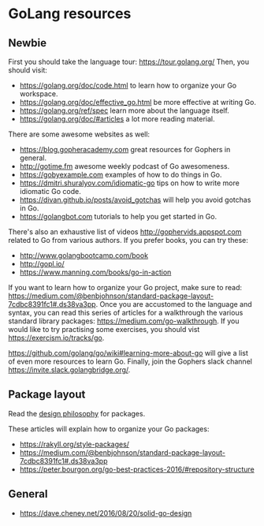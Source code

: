 # GoLang resources

## Newbie

First you should take the language tour: <https://tour.golang.org/>
Then, you should visit:

* <https://golang.org/doc/code.html> to learn how to organize your Go workspace.
* <https://golang.org/doc/effective_go.html> be more effective at writing Go.
* <https://golang.org/ref/spec> learn more about the language itself.
* <https://golang.org/doc/#articles> a lot more reading material.

There are some awesome websites as well:

* <https://blog.gopheracademy.com> great resources for Gophers in general.
* <http://gotime.fm> awesome weekly podcast of Go awesomeness.
* <https://gobyexample.com> examples of how to do things in Go.
* <https://dmitri.shuralyov.com/idiomatic-go> tips on how to write more idiomatic Go code.
* <https://divan.github.io/posts/avoid_gotchas> will help you avoid gotchas in Go.
* <https://golangbot.com> tutorials to help you get started in Go.
  
There's also an exhaustive list of videos <http://gophervids.appspot.com> related to Go from various authors.
If you prefer books, you can try these:

* <http://www.golangbootcamp.com/book>
* <http://gopl.io/>
* <https://www.manning.com/books/go-in-action>

If you want to learn how to organize your Go project, make sure to read: <https://medium.com/@benbjohnson/standard-package-layout-7cdbc8391fc1#.ds38va3pp>.
Once you are accustomed to the language and syntax, you can read this series of articles for a walkthrough the various standard library packages: <https://medium.com/go-walkthrough>.
If you would like to try practising some exercises, you should vist <https://exercism.io/tracks/go>.

<https://github.com/golang/go/wiki#learning-more-about-go> will give a list of even more resources to learn Go.
Finally, join the Gophers slack channel <https://invite.slack.golangbridge.org/>.

## Package layout

Read the [design philosophy](https://www.goinggo.net/2017/02/design-philosophy-on-packaging.html) for packages.

These articles will explain how to organize your Go packages:

* <https://rakyll.org/style-packages/>
* <https://medium.com/@benbjohnson/standard-package-layout-7cdbc8391fc1#.ds38va3pp>
* <https://peter.bourgon.org/go-best-practices-2016/#repository-structure>

## General

* <https://dave.cheney.net/2016/08/20/solid-go-design>
